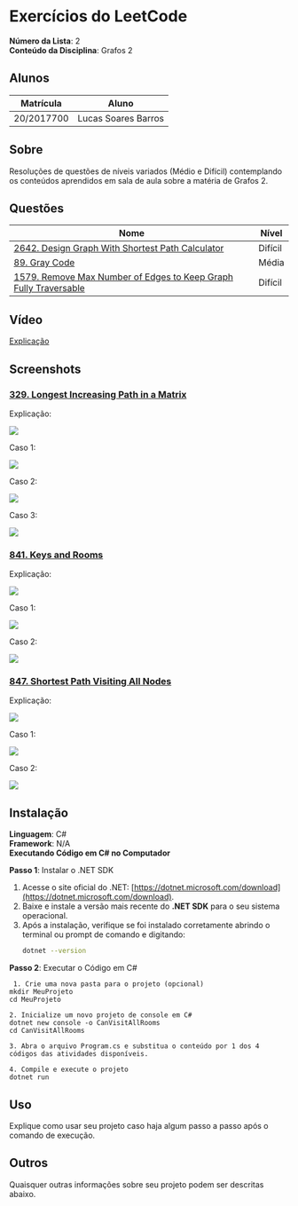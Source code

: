 # Exercícios do LeetCode

**Número da Lista**: 2<br>
**Conteúdo da Disciplina**: Grafos 2<br>

## Alunos
|Matrícula | Aluno |
| -- | -- |
| 20/2017700  |  Lucas Soares Barros |


## Sobre 
Resoluções de questões de níveis variados (Médio e Difícil) contemplando os conteúdos aprendidos em sala de aula sobre a matéria de Grafos 2.

## Questões
| Nome                                                                                                                                      | Nível   |
|-------------------------------------------------------------------------------------------------------------------------------------------| ------- |
| [2642. Design Graph With Shortest Path Calculator](https://leetcode.com/problems/design-graph-with-shortest-path-calculator/description/) | Difícil |
| [89. Gray Code](https://leetcode.com/problems/gray-code/description/)                                                                     | Média   |
| [1579. Remove Max Number of Edges to Keep Graph Fully Traversable](https://leetcode.com/problems/remove-max-number-of-edges-to-keep-graph-fully-traversable/description/) | Difícil |


## Vídeo

[Explicação](https://youtu.be/zvA0crGgh_U)

## Screenshots
### [329. Longest Increasing Path in a Matrix](https://leetcode.com/problems/longest-increasing-path-in-a-matrix/description/)    

Explicação: 

![](https://github.com/projeto-de-algoritmos-2024/Grafos1_LeetCode-Questions/blob/master/assets/explicacaoLongest.png)<br>

Caso 1:

![](https://github.com/projeto-de-algoritmos-2024/Grafos1_LeetCode-Questions/blob/master/assets/case1_Longest.png)<br>

Caso 2:

![](https://github.com/projeto-de-algoritmos-2024/Grafos1_LeetCode-Questions/blob/master/assets/case2_Longest.png)<br>

Caso 3:

![](https://github.com/projeto-de-algoritmos-2024/Grafos1_LeetCode-Questions/blob/master/assets/case3_Longest.png)<br>

### [841. Keys and Rooms](https://leetcode.com/problems/keys-and-rooms/description/)   

Explicação: 

![](https://github.com/projeto-de-algoritmos-2024/Grafos1_LeetCode-Questions/blob/master/assets/explicacaoKeys.png)<br>

Caso 1:

![](https://github.com/projeto-de-algoritmos-2024/Grafos1_LeetCode-Questions/blob/master/assets/case1_Keys.png)<br>

Caso 2:

![](https://github.com/projeto-de-algoritmos-2024/Grafos1_LeetCode-Questions/blob/master/assets/case2_Keys.png)<br>

### [847. Shortest Path Visiting All Nodes](https://leetcode.com/problems/shortest-path-visiting-all-nodes/description/)    

Explicação: 

![](https://github.com/projeto-de-algoritmos-2024/Grafos1_LeetCode-Questions/blob/master/assets/explicacaoShortest.png)<br>

Caso 1:

![](https://github.com/projeto-de-algoritmos-2024/Grafos1_LeetCode-Questions/blob/master/assets/case1_Shortest.png)<br>

Caso 2:

![](https://github.com/projeto-de-algoritmos-2024/Grafos1_LeetCode-Questions/blob/master/assets/case2_Shortest.png)<br>


## Instalação 
**Linguagem**: C#<br>
**Framework**: N/A<br>
**Executando Código em C# no Computador**

**Passo 1**: Instalar o .NET SDK
1. Acesse o site oficial do .NET: [https://dotnet.microsoft.com/download](https://dotnet.microsoft.com/download).
2. Baixe e instale a versão mais recente do **.NET SDK** para o seu sistema operacional.
3. Após a instalação, verifique se foi instalado corretamente abrindo o terminal ou prompt de comando e digitando:
   ```bash
   dotnet --version

**Passo 2**: Executar o Código em C#
  ````
   1. Crie uma nova pasta para o projeto (opcional)
mkdir MeuProjeto
cd MeuProjeto

 2. Inicialize um novo projeto de console em C# 
dotnet new console -o CanVisitAllRooms
cd CanVisitAllRooms

 3. Abra o arquivo Program.cs e substitua o conteúdo por 1 dos 4 códigos das atividades disponíveis.

 4. Compile e execute o projeto
dotnet run 
  ````
## Uso 
Explique como usar seu projeto caso haja algum passo a passo após o comando de execução.

## Outros 
Quaisquer outras informações sobre seu projeto podem ser descritas abaixo.




